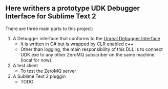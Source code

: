 ## Here writhers a prototype UDK Debugger Interface for Sublime Text 2

There are three main parts to this project:

1. A Debugger interface that conforms to the [Unreal Debugger Interface](http://udn.epicgames.com/Three/DebuggerInterface.html)
   - It is written in C# but is wrapped by CLR enabled c++
   - Other than logging, the main responsibility of this DLL is to connect UDK.exe to any other ZeroMQ subscriber on the same machine (local for now).
2. A test client
   - To test the ZeroMQ server
3. A Sublime Text 2 pluggin
   - TODO
